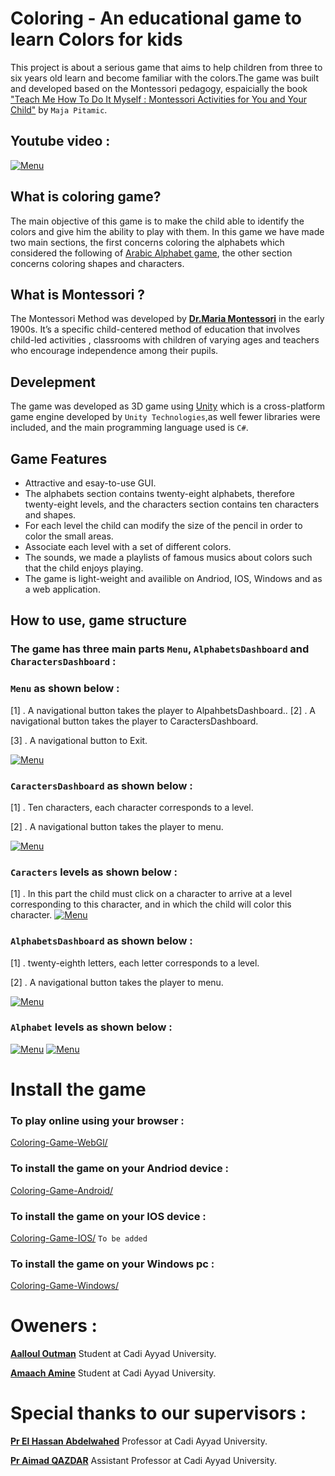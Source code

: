 # Coloring - An educational game to learn Colors for kids
This project is about a serious game that aims to help children from three to six years old learn and become familiar with the colors.The game was built and developed based on the Montessori pedagogy, espaicially the book ["Teach Me How To Do It Myself : Montessori Activities for You and Your Child"](https://www.amazon.com/Teach-Me-Myself-Montessori-Activities/dp/0764127896) by `Maja Pitamic`.

## Youtube video :

[![Menu](https://github.com/OtmanAalloul/Coloring-Game/blob/master/ScreenShots/Capture.PNG?raw=true)](https://www.youtube.com/watch?v=gMbR3Dm2KfU&t=10s)


## What is coloring game?
The main objective of this game is to make the child able to identify the colors and give him the ability to play with them.
In this game we have made two main sections, the first concerns coloring the alphabets which considered the following of [Arabic Alphabet game](https://github.com/amine-amaach/ArabicAlphabet), the other section concerns coloring shapes and characters.


## What is Montessori ?
The Montessori Method was developed by **[Dr.Maria Montessori](https://en.wikipedia.org/wiki/Maria_Montessori)** in the early 1900s. It’s a specific child-centered method of education that involves child-led activities , classrooms with children of varying ages and teachers who encourage independence among their pupils.

## Develepment
The game was developed as 3D game using [Unity](https://en.wikipedia.org/wiki/Unity_(game_engine)) which is a cross-platform game engine developed by `Unity Technologies`,as well fewer libraries were included, and the main programming language used is `C#`.

## Game Features
- Attractive and esay-to-use GUI.
- The alphabets section contains twenty-eight alphabets, therefore twenty-eight levels, and the characters section contains ten characters and shapes.
- For each level the child can modify the size of the pencil in order to color the small areas.
- Associate each level with a set of different colors.
- The sounds, we made a playlists of famous musics about colors such that the child enjoys playing.
- The game is light-weight and availible on Andriod, IOS, Windows and as a web application.

## How to use, game structure

### The game has three main parts `Menu`, `AlphabetsDashboard` and `CharactersDashboard` :

### `Menu` as shown below :


[1] . A navigational button takes the player to AlpahbetsDashboard.. [2] . A navigational button takes the player to CaractersDashboard.

[3] . A navigational button to Exit.

[![Menu](https://github.com/OtmanAalloul/Coloring-Game/blob/master/ScreenShots/Menu.PNG?raw=true)](https://github.com/OtmanAalloul/Coloring-Game/blob/master/ScreenShots/Menu.PNG)

### `CaractersDashboard` as shown below :

[1] . Ten characters, each character corresponds to a level.

[2] . A navigational button takes the player to menu.

[![Menu](https://github.com/OtmanAalloul/Coloring-Game/blob/master/ScreenShots/MenuCaracters.PNG?raw=true)](https://github.com/OtmanAalloul/Coloring-Game/blob/master/ScreenShots/MenuCaracters.PNG)


### `Caracters` levels as shown below :

[1] . In this part the child must click on a character to arrive at a level corresponding to this character, and in which the child will color this character.
[![Menu](https://github.com/OtmanAalloul/Coloring-Game/blob/master/ScreenShots/PlayLevelCaracters.PNG?raw=true)](https://github.com/OtmanAalloul/Coloring-Game/blob/master/ScreenShots/PlayLevelCaracters.PNG)

### `AlphabetsDashboard` as shown below :

[1] . twenty-eighth letters, each letter corresponds to a level.

[2] . A navigational button takes the player to menu.

[![Menu](https://github.com/OtmanAalloul/Coloring-Game/blob/master/ScreenShots/MenuAlphabets.PNG?raw=true)](https://github.com/OtmanAalloul/Coloring-Game/blob/master/ScreenShots/MenuAlphabets.PNG)

### `Alphabet` levels as shown below :
[![Menu](https://github.com/OtmanAalloul/Coloring-Game/blob/master/ScreenShots/PlayLevelAlphabets.PNG?raw=true)](https://github.com/OtmanAalloul/Coloring-Game/blob/master/ScreenShots/PlayLevelAlphabets.PNG)
[![Menu](https://github.com/OtmanAalloul/Coloring-Game/blob/master/ScreenShots/PlayLevelAlphabets01.PNG?raw=true)](https://github.com/OtmanAalloul/Coloring-Game/blob/master/ScreenShots/PlayLevelAlphabets01.PNG)

# Install the game 

### To play online using your browser : 

[Coloring-Game-WebGl/](https://otmanaalloul.github.io/Coloring-Game/)

### To install the game on your Andriod device : 

[Coloring-Game-Android/](https://github.com/OtmanAalloul/Coloring-Game-Android)

### To install the game on your IOS device : 

[Coloring-Game-IOS/](https://github.com/amine-amaach/ArabicAlphabet/) `To be added`

### To install the game on your Windows pc : 

[Coloring-Game-Windows/](https://github.com/OtmanAalloul/Coloring-Game-Windows)

# Oweners :

**[Aalloul Outman](https://www.linkedin.com/in/outmane-aalloul-39860814b/)** Student at Cadi Ayyad University. 


**[Amaach Amine](https://www.linkedin.com/in/amine-amaach/)** Student at Cadi Ayyad University.

# Special thanks to our supervisors :

**[Pr El Hassan Abdelwahed](https://www.linkedin.com/in/el-hassan-abdelwahed-88403320/)** Professor at Cadi Ayyad University.


**[Pr Aimad QAZDAR](https://www.linkedin.com/in/aimad-qazdar-2957181a/)** Assistant Professor at Cadi Ayyad University.
